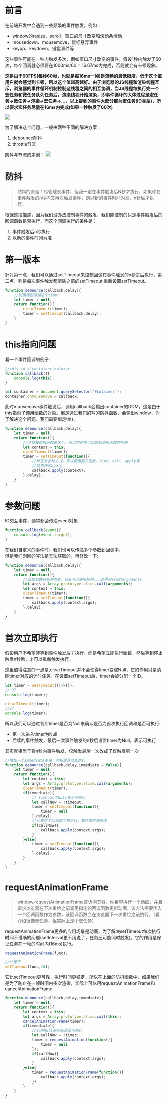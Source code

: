 <!--
 * @Description: 
 * @Author: johe.huang
 * @Date: 2020-05-30 15:20:12
--> 
# 前言
在前端开发中会遇到一些频繁的事件触发，例如：
- window的resize、scroll，窗口的尺寸改变和滚动条滑动
- mousedown、mousemove，鼠标悬浮事件
- keyup、keydown，键盘事件等

这些事件可能在一秒内触发多次，例如窗口尺寸改变的事件，假设1秒内触发了60次，每个回调就必须要在1000ms/60 = 16.67ms内完成，否则就会有卡顿现象。

**这是由于60FPS(每秒60帧，也就是每16ms一帧)是流畅的最低限度，低于这个值用户就会感觉到卡顿，所以这个值越高越好。由于浏览器的JS线程和渲染线程互斥，浏览器的事件循环机制控制这线程之间的相互协调，当JS线程每执行完一个宏任务和微任务队列任务后，渲染线程开始渲染，即事件循环的大体过程是宏任务->微任务->渲染->宏任务->...，以上提到的事件大部分都为宏任务(IO类型)，所以要求宏任务尽量在16ms内完成(如果一秒触发了60次)**

![](https://tva1.sinaimg.cn/large/00831rSTgy1gcdu1h54g4j30c40ep3zg.jpg)

为了解决这个问题，一般由两种不同的解决方案：
1. debounce防抖
2. throttle节流

防抖与节流的差别：
![](https://tva1.sinaimg.cn/large/007S8ZIlgy1gfakepfntvg30tp0godpe.gif)

# 防抖
> 防抖的原理：尽管触发事件，但我一定在事件触发后N秒才执行，如果你在事件触发的n秒内又再次触发事件，则以新的事件时间为准，n秒后才执行。

根据这段描述，因为我们没办法控制事件的触发，我们能控制的只是事件触发后的回调函数是否执行，而这个回调执行的条件是：
1. 事件触发后n秒执行
2. 以新的事件时间为准

# 第一版本
针对第一点，我们可以通过setTimeout来控制回调在事件触发的n秒之后执行，第二点，则是每次事件触发都清除之前的setTimeout,重新设置setTimeout。

```javascript
function debounce(callback,delay){
    //利用闭包存储这个timer
    let timer = null;
    return function(){
        clearTimeout(timer);
        timer = setTimeout(callback,delay);
    }
}
```
# this指向问题
看一个事件回调的例子：
```javascript
//<div id ='container'></div>
function callback(){
    console.log(this);
}

let container = document.querySelector('#cotainer');
container.onmousemove = callback;
```
此时mousemove事件触发后，调用callback会输出container的DOM，这是由于this指向了调用函数的对象。但是通过我们的写的防抖函数，会输出window，为了解决这个问题，我们需要绑定this。
```javascript
function debounce(callback,delay){
    let timer = null;
    return function(){
        //注意被调用函数是这个，所以在这里可以取到调用函数的对象
        let context = this;
        clearTimeout(timer);
        timer = setTimeout(function(){
            //绑定有多种方式，可以使用箭头函数、bind、call、apply等
            //这里使用apply
            callback.apply(context);
        },delay);
    }
}

```
# 参数问题
IO交互事件，通常都会传递event对象
```javascript
function callback(event){
    console.log(event.target);
}
```
在我们自定义的事件时，我们也可以传递多个参数到回调中，  
但是我们刚刚的写法是无法获取的，再修改一下:
```javascript
function debounce(callback,delay){
    let timer = null;
    return function(){
        //获取参数有多种方式，es6可以使用解构...这里用es5的arguments
        let args = Array.prototype.slice.call(arguments);
        let context = this;
        clearTimeout(timer);
        timer = setTimeout(function(){
            callback.apply(context,args);
        },delay);
    }
}
```
# 首次立即执行
假设用户不希望非等到事件触发后才执行，而是希望立即执行函数，然后等到停止触发n秒后，才可以重新触发执行。

这里值得注意的一点是,clearTimeout并不会使得timer变成Null，它的作用只是清除timer对应的计时任务。在设置setTimeout后，timer会被分配一个ID。

```javascript
let timer = setTimeout(()=>{});
// 37
console.log(timer);

clearTimeout(timer);
//37
console.log(timer);
```

所以我们可以通过判断timer是否为Null来确认是否为首次执行回调和是否可执行:
- 第一次进入timer为Null
- 后续的事件触发，最后一次事件触发的n秒后设置timer为Null，表示可执行

其实就相当于将n秒内事件触发，仅触发最后一次改成了仅触发第一次

```javascript
//增加一个immediate变量，判断是否立即执行
function debounce(callback,delay,immediate = false){
    let timer = null;
    return function(){
        let context = this;
        let args = Array.prototype.slice.call(arguments);
        clearTimeout(timer);
        if(immediate){
            // timeout为Null表示可执行
            let callNow = !timeout;
            timer = setTimeout(function(){
                timer = null
            },delay);
            //代表这个回调首次被执行，事件首次被触发
            if(callNow){
                callback.apply(context,args);
            }
        }else{
            timer = setTimeout(function(){
                callback.apply(context,args);
            },delay);
        }
    }
}

```


# requestAnimationFrame
> window.requestAnimationFrame告诉浏览器，你希望执行一个动画，并且要求浏览器在下次重绘之前调用指定的回调函数更新动画，该方法需要传入一个回调函数作为参数，该回调函数会在浏览器下一次重绘之前执行。（看介绍很像微任务，但实际上是个宏任务）

requestAnimationFrame更多的应用场景是动画，为了解决setTimeout每次执行时间不准确的问题(setInterval更不用说了，任务还可能同时触发)。它的作用是保证任务在一帧的时间内(16ms)执行。

```javascript
requestAnimationFrame(func);

//约等于
setTimeout(func,16);
```
它比setTimeout更可靠，执行时间更稳定，所以在上面的防抖函数中，如果我们是为了防止在一帧时间内多次渲染，实际上可以用requestAnimationFrame和cancelAnimationFrame
```javascript
function debounce(callback,delay,immediate){
    let timer = null;
    return function(){
        let context = this;
        let args = Array.prototype.slice.call(this);
        cancelAnimationFrame(timer);
        if(immediate){
            //利用Null来判断是否可执行
            let callNow = !timer;
            timer = requestAnimation(function(){
                timer = null
            });
            if(callNow){
                callback.apply(context,args);
            }
        }else{
            timer = requestAnimationFrame(function(){
                callback.apply(context,args);
            })
        }
    }
}

```